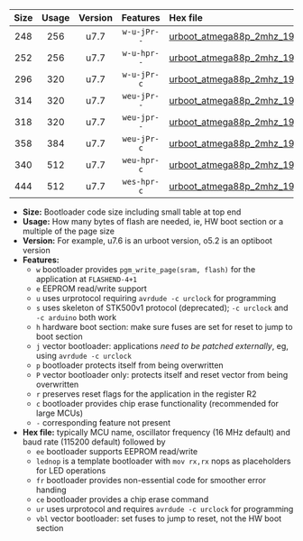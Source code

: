|Size|Usage|Version|Features|Hex file|
|:-:|:-:|:-:|:-:|:--|
|248|256|u7.7|`w-u-jPr--`|[urboot_atmega88p_2mhz_19200bps_lednop_ur_vbl.hex](https://raw.githubusercontent.com/stefanrueger/urboot.hex/main/mcus/atmega88p/fcpu_2mhz/19200_bps/urboot_atmega88p_2mhz_19200bps_lednop_ur_vbl.hex)|
|252|256|u7.7|`w-u-hpr--`|[urboot_atmega88p_2mhz_19200bps_lednop_fr_ur.hex](https://raw.githubusercontent.com/stefanrueger/urboot.hex/main/mcus/atmega88p/fcpu_2mhz/19200_bps/urboot_atmega88p_2mhz_19200bps_lednop_fr_ur.hex)|
|296|320|u7.7|`w-u-jPr-c`|[urboot_atmega88p_2mhz_19200bps_lednop_fr_ce_ur_vbl.hex](https://raw.githubusercontent.com/stefanrueger/urboot.hex/main/mcus/atmega88p/fcpu_2mhz/19200_bps/urboot_atmega88p_2mhz_19200bps_lednop_fr_ce_ur_vbl.hex)|
|314|320|u7.7|`weu-jPr--`|[urboot_atmega88p_2mhz_19200bps_ee_lednop_ur_vbl.hex](https://raw.githubusercontent.com/stefanrueger/urboot.hex/main/mcus/atmega88p/fcpu_2mhz/19200_bps/urboot_atmega88p_2mhz_19200bps_ee_lednop_ur_vbl.hex)|
|318|320|u7.7|`weu-jpr--`|[urboot_atmega88p_2mhz_19200bps_ee_lednop_fr_ur_vbl.hex](https://raw.githubusercontent.com/stefanrueger/urboot.hex/main/mcus/atmega88p/fcpu_2mhz/19200_bps/urboot_atmega88p_2mhz_19200bps_ee_lednop_fr_ur_vbl.hex)|
|358|384|u7.7|`weu-jPr-c`|[urboot_atmega88p_2mhz_19200bps_ee_lednop_fr_ce_ur_vbl.hex](https://raw.githubusercontent.com/stefanrueger/urboot.hex/main/mcus/atmega88p/fcpu_2mhz/19200_bps/urboot_atmega88p_2mhz_19200bps_ee_lednop_fr_ce_ur_vbl.hex)|
|340|512|u7.7|`weu-hpr-c`|[urboot_atmega88p_2mhz_19200bps_ee_lednop_fr_ce_ur.hex](https://raw.githubusercontent.com/stefanrueger/urboot.hex/main/mcus/atmega88p/fcpu_2mhz/19200_bps/urboot_atmega88p_2mhz_19200bps_ee_lednop_fr_ce_ur.hex)|
|444|512|u7.7|`wes-hpr-c`|[urboot_atmega88p_2mhz_19200bps_ee_lednop_fr_ce.hex](https://raw.githubusercontent.com/stefanrueger/urboot.hex/main/mcus/atmega88p/fcpu_2mhz/19200_bps/urboot_atmega88p_2mhz_19200bps_ee_lednop_fr_ce.hex)|

- **Size:** Bootloader code size including small table at top end
- **Usage:** How many bytes of flash are needed, ie, HW boot section or a multiple of the page size
- **Version:** For example, u7.6 is an urboot version, o5.2 is an optiboot version
- **Features:**
  + `w` bootloader provides `pgm_write_page(sram, flash)` for the application at `FLASHEND-4+1`
  + `e` EEPROM read/write support
  + `u` uses urprotocol requiring `avrdude -c urclock` for programming
  + `s` uses skeleton of STK500v1 protocol (deprecated); `-c urclock` and `-c arduino` both work
  + `h` hardware boot section: make sure fuses are set for reset to jump to boot section
  + `j` vector bootloader: applications *need to be patched externally*, eg, using `avrdude -c urclock`
  + `p` bootloader protects itself from being overwritten
  + `P` vector bootloader only: protects itself and reset vector from being overwritten
  + `r` preserves reset flags for the application in the register R2
  + `c` bootloader provides chip erase functionality (recommended for large MCUs)
  + `-` corresponding feature not present
- **Hex file:** typically MCU name, oscillator frequency (16 MHz default) and baud rate (115200 default) followed by
  + `ee` bootloader supports EEPROM read/write
  + `lednop` is a template bootloader with `mov rx,rx` nops as placeholders for LED operations
  + `fr` bootloader provides non-essential code for smoother error handing
  + `ce` bootloader provides a chip erase command
  + `ur` uses urprotocol and requires `avrdude -c urclock` for programming
  + `vbl` vector bootloader: set fuses to jump to reset, not the HW boot section
